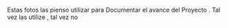 Estas fotos las pienso utilizar para Documentar el avance del Proyecto . Tal vez las utilize , tal vez no